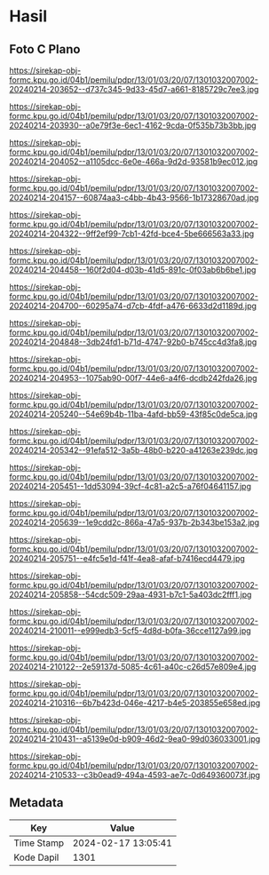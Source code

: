# Hasil

## Foto C Plano

https://sirekap-obj-formc.kpu.go.id/04b1/pemilu/pdpr/13/01/03/20/07/1301032007002-20240214-203652--d737c345-9d33-45d7-a661-8185729c7ee3.jpg

https://sirekap-obj-formc.kpu.go.id/04b1/pemilu/pdpr/13/01/03/20/07/1301032007002-20240214-203930--a0e79f3e-6ec1-4162-9cda-0f535b73b3bb.jpg

https://sirekap-obj-formc.kpu.go.id/04b1/pemilu/pdpr/13/01/03/20/07/1301032007002-20240214-204052--a1105dcc-6e0e-466a-9d2d-93581b9ec012.jpg

https://sirekap-obj-formc.kpu.go.id/04b1/pemilu/pdpr/13/01/03/20/07/1301032007002-20240214-204157--60874aa3-c4bb-4b43-9566-1b17328670ad.jpg

https://sirekap-obj-formc.kpu.go.id/04b1/pemilu/pdpr/13/01/03/20/07/1301032007002-20240214-204322--9ff2ef99-7cb1-42fd-bce4-5be666563a33.jpg

https://sirekap-obj-formc.kpu.go.id/04b1/pemilu/pdpr/13/01/03/20/07/1301032007002-20240214-204458--160f2d04-d03b-41d5-891c-0f03ab6b6be1.jpg

https://sirekap-obj-formc.kpu.go.id/04b1/pemilu/pdpr/13/01/03/20/07/1301032007002-20240214-204700--60295a74-d7cb-4fdf-a476-6633d2d1189d.jpg

https://sirekap-obj-formc.kpu.go.id/04b1/pemilu/pdpr/13/01/03/20/07/1301032007002-20240214-204848--3db24fd1-b71d-4747-92b0-b745cc4d3fa8.jpg

https://sirekap-obj-formc.kpu.go.id/04b1/pemilu/pdpr/13/01/03/20/07/1301032007002-20240214-204953--1075ab90-00f7-44e6-a4f6-dcdb242fda26.jpg

https://sirekap-obj-formc.kpu.go.id/04b1/pemilu/pdpr/13/01/03/20/07/1301032007002-20240214-205240--54e69b4b-11ba-4afd-bb59-43f85c0de5ca.jpg

https://sirekap-obj-formc.kpu.go.id/04b1/pemilu/pdpr/13/01/03/20/07/1301032007002-20240214-205342--91efa512-3a5b-48b0-b220-a41263e239dc.jpg

https://sirekap-obj-formc.kpu.go.id/04b1/pemilu/pdpr/13/01/03/20/07/1301032007002-20240214-205451--1dd53094-39cf-4c81-a2c5-a76f04641157.jpg

https://sirekap-obj-formc.kpu.go.id/04b1/pemilu/pdpr/13/01/03/20/07/1301032007002-20240214-205639--1e9cdd2c-866a-47a5-937b-2b343be153a2.jpg

https://sirekap-obj-formc.kpu.go.id/04b1/pemilu/pdpr/13/01/03/20/07/1301032007002-20240214-205751--e4fc5e1d-f41f-4ea8-afaf-b7416ecd4479.jpg

https://sirekap-obj-formc.kpu.go.id/04b1/pemilu/pdpr/13/01/03/20/07/1301032007002-20240214-205858--54cdc509-29aa-4931-b7c1-5a403dc2fff1.jpg

https://sirekap-obj-formc.kpu.go.id/04b1/pemilu/pdpr/13/01/03/20/07/1301032007002-20240214-210011--e999edb3-5cf5-4d8d-b0fa-36cce1127a99.jpg

https://sirekap-obj-formc.kpu.go.id/04b1/pemilu/pdpr/13/01/03/20/07/1301032007002-20240214-210122--2e59137d-5085-4c61-a40c-c26d57e809e4.jpg

https://sirekap-obj-formc.kpu.go.id/04b1/pemilu/pdpr/13/01/03/20/07/1301032007002-20240214-210316--6b7b423d-046e-4217-b4e5-203855e658ed.jpg

https://sirekap-obj-formc.kpu.go.id/04b1/pemilu/pdpr/13/01/03/20/07/1301032007002-20240214-210431--a5139e0d-b909-46d2-9ea0-99d036033001.jpg

https://sirekap-obj-formc.kpu.go.id/04b1/pemilu/pdpr/13/01/03/20/07/1301032007002-20240214-210533--c3b0ead9-494a-4593-ae7c-0d649360073f.jpg


## Metadata

| Key        | Value               |
| ---------- | ------------------- |
| Time Stamp | 2024-02-17 13:05:41 |
| Kode Dapil | 1301                |



